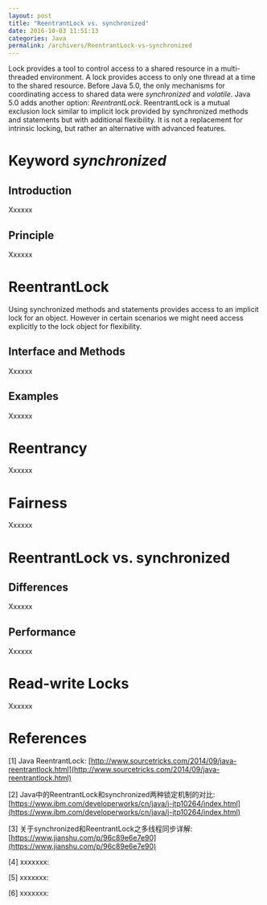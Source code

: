 ```yaml
---
layout: post
title: "ReentrantLock vs. synchronized"
date: 2016-10-03 11:51:13
categories: Java
permalink: /archivers/ReentrantLock-vs-synchronized
---
```


Lock provides a tool to control access to a shared resource in a multi-threaded environment. A lock provides access to only one thread at a time to the shared resource. Before Java 5.0, the only mechanisms for coordinating access to shared data were *synchronized* and *volatile*. Java 5.0 adds another option: *ReentrantLock*. ReentrantLock is a mutual exclusion lock similar to implicit lock provided by synchronized methods and statements but with additional flexibility. It is not a replacement for intrinsic locking, but rather an alternative with advanced features.

<!--more-->

# Keyword _synchronized_

## Introduction

Xxxxxx

## Principle

Xxxxxx

# ReentrantLock

 Using synchronized methods and statements provides access to an implicit lock for an object. However in certain scenarios we might need access explicitly to the lock object for flexibility. 

## Interface and Methods

Xxxxxx

## Examples

Xxxxxx

# Reentrancy

Xxxxxx

# Fairness

Xxxxxx

# ReentrantLock vs. synchronized

## Differences

Xxxxxx

## Performance

Xxxxxx

# Read-write Locks

Xxxxxx

# References

[1] Java ReentrantLock: [http://www.sourcetricks.com/2014/09/java-reentrantlock.html](http://www.sourcetricks.com/2014/09/java-reentrantlock.html)

[2] Java中的ReentrantLock和synchronized两种锁定机制的对比: [https://www.ibm.com/developerworks/cn/java/j-jtp10264/index.html](https://www.ibm.com/developerworks/cn/java/j-jtp10264/index.html)

[3] 关于synchronized和ReentrantLock之多线程同步详解: [https://www.jianshu.com/p/96c89e6e7e90](https://www.jianshu.com/p/96c89e6e7e90)

[4] xxxxxxx: []()

[5] xxxxxxx: []()

[6] xxxxxxx: []()








